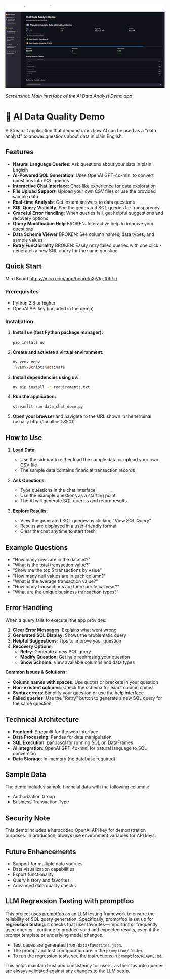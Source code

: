 ![App Screenshot](png/app.png)

*Screenshot: Main interface of the AI Data Analyst Demo app*

# 🤖 AI Data Quality Demo

A Streamlit application that demonstrates how AI can be used as a "data analyst" to answer questions about data in plain English.

## Features

- **Natural Language Queries**: Ask questions about your data in plain English
- **AI-Powered SQL Generation**: Uses OpenAI GPT-4o-mini to convert questions into SQL queries
- **Interactive Chat Interface**: Chat-like experience for data exploration
- **File Upload Support**: Upload your own CSV files or use the provided sample data
- **Real-time Analysis**: Get instant answers to data questions
- **SQL Query Visibility**: See the generated SQL queries for transparency
- **Graceful Error Handling**: When queries fail, get helpful suggestions and recovery options
- **Query Modification Help** BROKEN: Interactive help to improve your questions
- **Data Schema Viewer** BROKEN: See column names, data types, and sample values
- **Retry Functionality** BROKEN: Easily retry failed queries with one click - generates a new SQL query for the same question

## Quick Start

Miro Board
https://miro.com/app/board/uXjVIg-t9RI=/
### Prerequisites
- Python 3.8 or higher
- OpenAI API key (included in the demo)

### Installation

1. **Install uv (fast Python package manager):**
   ```bash
   pip install uv
   ```

2. **Create and activate a virtual environment:**
   ```bash
   uv venv venv
   .\venv\Scripts\activate
   ```

3. **Install dependencies using uv:**
   ```bash
   uv pip install -r requirements.txt
   ```

4. **Run the application:**
   ```bash
   streamlit run data_chat_demo.py
   ```

3. **Open your browser** and navigate to the URL shown in the terminal (usually http://localhost:8501)

## How to Use

1. **Load Data**: 
   - Use the sidebar to either load the sample data or upload your own CSV file
   - The sample data contains financial transaction records

2. **Ask Questions**: 
   - Type questions in the chat interface
   - Use the example questions as a starting point
   - The AI will generate SQL queries and return results

3. **Explore Results**:
   - View the generated SQL queries by clicking "View SQL Query"
   - Results are displayed in a user-friendly format
   - Clear the chat anytime to start fresh

## Example Questions

- "How many rows are in the dataset?"
- "What is the total transaction value?"
- "Show me the top 5 transactions by value"
- "How many null values are in each column?"
- "What is the average transaction value?"
- "How many transactions are there per fiscal year?"
- "What are the unique business transaction types?"

## Error Handling

When a query fails to execute, the app provides:

1. **Clear Error Messages**: Explains what went wrong
2. **Generated SQL Display**: Shows the problematic query
3. **Helpful Suggestions**: Tips to improve your question
4. **Recovery Options**:
   - **Retry**: Generate a new SQL query
   - **Modify Question**: Get help rephrasing your question
   - **Show Schema**: View available columns and data types

**Common Issues & Solutions:**
- **Column names with spaces**: Use quotes or brackets in your question
- **Non-existent columns**: Check the schema for exact column names
- **Syntax errors**: Simplify your question or use the help interface
- **Failed queries**: Use the "Retry" button to generate a new SQL query for the same question

## Technical Architecture

- **Frontend**: Streamlit for the web interface
- **Data Processing**: Pandas for data manipulation
- **SQL Execution**: pandasql for running SQL on DataFrames
- **AI Integration**: OpenAI GPT-4o-mini for natural language to SQL conversion
- **Data Storage**: In-memory (no database required)

## Sample Data

The demo includes sample financial data with the following columns:
- Authorization Group
- Business Transaction Type

## Security Note

This demo includes a hardcoded OpenAI API key for demonstration purposes. In production, always use environment variables for API keys.

## Future Enhancements

- Support for multiple data sources
- Data visualization capabilities
- Export functionality
- Query history and favorites
- Advanced data quality checks 

## LLM Regression Testing with promptfoo

This project uses [promptfoo](https://www.promptfoo.dev/) as an LLM testing framework to ensure the reliability of SQL query generation. Specifically, promptfoo is set up for **regression testing**: it checks that user favorites—important or frequently used queries—continue to produce valid and expected results, even if the prompt template or underlying model changes.

- Test cases are generated from `data/favorites.json`.
- The prompt and test configuration are in the `promptfoo/` folder.
- To run the regression tests, see the instructions in `promptfoo/README.md`.

This helps maintain trust and consistency for users, as their favorite queries are always validated against any changes to the LLM setup. 